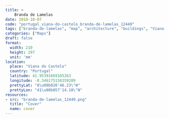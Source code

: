 ```yaml
---
title: > 
    Branda de Lamelas
date: 2018-10-07
code: "portugal_viana-do-castelo_branda-de-lamelas_12449"
tags: ["branda-de-lamelas", "map", "architecture", "buildings", "Viana do Castelo", "Portugal"]
categories: ["Maps"]
draft: false
format:
  width: 210
  height: 297
  unit: 'mm'
location:
  place: "Viana do Castelo"
  country: "Portugal"
  latitude: 41.95391669105263
  longitude: -8.346175158359289
  prettyLat: "8\u00b020'46.23\"W"
  prettyLon: "41\u00b057'14.10\"N"
resources:
- src: "branda-de-lamelas_12449.png"
  title: "Cover"
  name: cover
---
```

